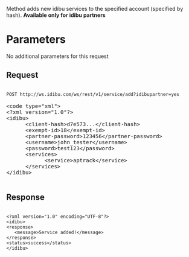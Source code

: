 <p>Method adds new idibu services to the specified account (specified by hash). <b>Available only for idibu partners</b></p>
<h1>
	Parameters</h1>
<p>No additional parameters for this request</p>
<h2>Request</h2>
<pre>
<code>
POST http://ws.idibu.com/ws/rest/v1/service/add?idibupartner=yes
</code>
&lt;code type=&quot;xml&quot;&gt;
&lt;?xml version=&quot;1.0&quot;?&gt;
&lt;idibu&gt;
      &lt;client-hash&gt;d7e573...&lt;/client-hash&gt;
      &lt;exempt-id&gt;18&lt;/exempt-id&gt;
      &lt;partner-password&gt;123456&lt;/partner-password&gt;
      &lt;username&gt;john_tester&lt;/username&gt;
      &lt;password&gt;test123&lt;/password&gt;
      &lt;services&gt;
            &lt;service&gt;aptrack&lt;/service&gt;
      &lt;/services&gt; 
&lt;/idibu&gt;
</code>
</pre>
<h2>Response</h2>
<pre>
<code type="xml">
&lt;?xml version=&quot;1.0&quot; encoding=&quot;UTF-8&quot;?&gt;
&lt;idibu&gt;
&lt;response&gt;
   &lt;message&gt;Service added!&lt;/message&gt;
&lt;/response&gt;
&lt;status&gt;success&lt;/status&gt;
&lt;/idibu&gt;
</code>
</pre>
